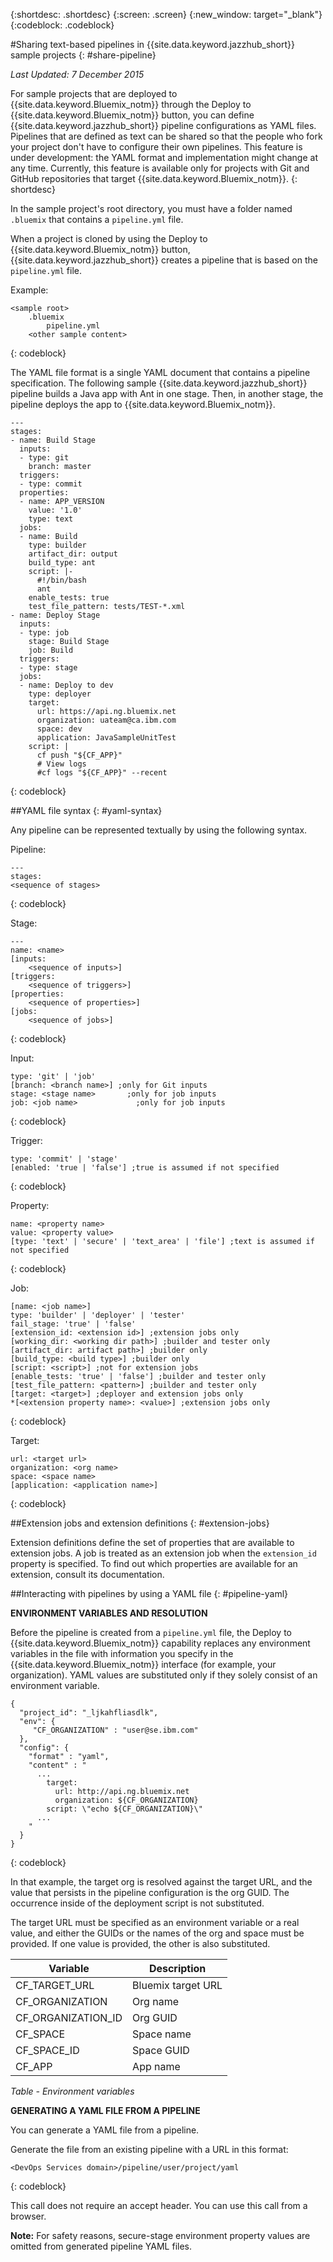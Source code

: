 {:shortdesc: .shortdesc}
{:screen: .screen}
{:new_window: target="_blank"}
{:codeblock: .codeblock}

#Sharing text-based pipelines in {{site.data.keyword.jazzhub_short}} sample projects {: #share-pipeline}

*Last Updated: 7 December 2015* 

For sample projects that are deployed to {{site.data.keyword.Bluemix_notm}} through the Deploy to {{site.data.keyword.Bluemix_notm}} button, you can define {{site.data.keyword.jazzhub_short}} pipeline configurations as YAML files. Pipelines that are defined as text can be shared so that the people who fork your project don't have to configure their own pipelines. This feature is under development: the YAML format and implementation might change at any time. Currently, this feature is available only for projects with Git and GitHub repositories that target {{site.data.keyword.Bluemix_notm}}. 
{: shortdesc} 

In the sample project's root directory, you must have a folder named `.bluemix` that contains a `pipeline.yml` file.

When a project is cloned by using the Deploy to {{site.data.keyword.Bluemix_notm}} button, {{site.data.keyword.jazzhub_short}} creates a pipeline that is based on the `pipeline.yml` file. 

Example: 
``` 
<sample root>
	.bluemix
		pipeline.yml
	<other sample content>
```
{: codeblock} 

The YAML file format is a single YAML document that contains a pipeline specification. The following sample {{site.data.keyword.jazzhub_short}} pipeline builds a Java app with Ant in one stage. Then, in another stage, the pipeline deploys the app to {{site.data.keyword.Bluemix_notm}}. 

``` 
---
stages:
- name: Build Stage
  inputs:
  - type: git
    branch: master
  triggers:
  - type: commit
  properties:
  - name: APP_VERSION
    value: '1.0'
    type: text
  jobs:
  - name: Build
    type: builder
    artifact_dir: output
    build_type: ant
    script: |-
      #!/bin/bash
      ant
    enable_tests: true
    test_file_pattern: tests/TEST-*.xml
- name: Deploy Stage
  inputs:
  - type: job
    stage: Build Stage
    job: Build
  triggers:
  - type: stage
  jobs:
  - name: Deploy to dev
    type: deployer
    target:
      url: https://api.ng.bluemix.net
      organization: uateam@ca.ibm.com
      space: dev
      application: JavaSampleUnitTest
    script: |
      cf push "${CF_APP}"
      # View logs
      #cf logs "${CF_APP}" --recent
```
{: codeblock} 

##YAML file syntax {: #yaml-syntax}

Any pipeline can be represented textually by using the following syntax.

Pipeline:
```
---
stages:
<sequence of stages>
```
{: codeblock} 

Stage: 
```
---
name: <name>
[inputs: 
	<sequence of inputs>] 
[triggers:   
	<sequence of triggers>] 
[properties:   
	<sequence of properties>] 
[jobs:   
	<sequence of jobs>]
```
{: codeblock} 

Input:
```
type: 'git' | 'job'
[branch: <branch name>] ;only for Git inputs
stage: <stage name>		  ;only for job inputs
job: <job name>			   	;only for job inputs
```
{: codeblock} 

Trigger:
```
type: 'commit' | 'stage'
[enabled: 'true | 'false'] ;true is assumed if not specified
```
{: codeblock} 	
	
Property:
```
name: <property name>
value: <property value>
[type: 'text' | 'secure' | 'text_area' | 'file'] ;text is assumed if not specified
```
{: codeblock} 

Job:
```
[name: <job name>]
type: 'builder' | 'deployer' | 'tester'
fail_stage: 'true' | 'false'
[extension_id: <extension id>] ;extension jobs only
[working_dir: <working dir path>] ;builder and tester only
[artifact_dir: artifact path>] ;builder only
[build_type: <build type>] ;builder only
[script: <script>] ;not for extension jobs
[enable_tests: 'true' | 'false'] ;builder and tester only
[test_file_pattern: <pattern>] ;builder and tester only
[target: <target>] ;deployer and extension jobs only
*[<extension property name>: <value>] ;extension jobs only
```
{: codeblock} 

Target:
```
url: <target url>
organization: <org name>
space: <space name>
[application: <application name>]
```
{: codeblock} 

##Extension jobs and extension definitions {: #extension-jobs} 

Extension definitions define the set of properties that are available to extension jobs. A job is treated as an extension job when the `extension_id` property is specified. To find out which properties are available for an extension, consult its documentation. 

##Interacting with pipelines by using a YAML file {: #pipeline-yaml} 

**ENVIRONMENT VARIABLES AND RESOLUTION** 
<!-- Formating for this? -->

Before the pipeline is created from a `pipeline.yml` file, the Deploy to {{site.data.keyword.Bluemix_notm}} capability replaces any environment variables in the file with information you specify in the {{site.data.keyword.Bluemix_notm}} interface (for example, your organization). YAML values are substituted only if they solely consist of an environment variable. 

```
{
  "project_id": "_ljkahfliasdlk",
  "env": {
     "CF_ORGANIZATION" : "user@se.ibm.com"
  },
  "config": {
    "format" : "yaml",
    "content" : "
      ...
        target:
          url: http://api.ng.bluemix.net
          organization: ${CF_ORGANIZATION}
        script: \"echo ${CF_ORGANIZATION}\"                
      ...
    "
  }
}
```
{: codeblock} 

In that example, the target org is resolved against the target URL, and the value that persists in the pipeline configuration is the org GUID. The occurrence inside of the deployment script is not substituted.

The target URL must be specified as an environment variable or a real value, and either the GUIDs or the names of the org and space must be provided. If one value is provided, the other is also substituted.

Variable | Description 
---------------- | ---------------- 
CF_TARGET_URL |	Bluemix target URL
CF_ORGANIZATION	| Org name
CF_ORGANIZATION_ID	| Org GUID
CF_SPACE |	Space name
CF_SPACE_ID |	Space GUID
CF_APP	| App name

*Table - Environment variables*

**GENERATING A YAML FILE FROM A PIPELINE** 

You can generate a YAML file from a pipeline. 

Generate the file from an existing pipeline with a URL in this format:

```
<DevOps Services domain>/pipeline/user/project/yaml
```
{: codeblock} 

This call does not require an accept header. You can use this call from a browser. 

**Note:** For safety reasons, secure-stage environment property values are omitted from generated pipeline YAML files. 

